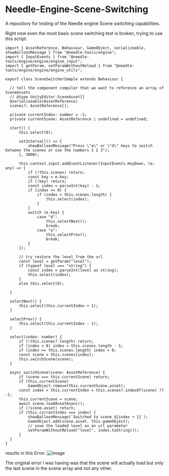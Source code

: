 # Needle-Engine-Scene-Switching
A repository for testing of the Needle engine Scene switching capabilities. 


Right now even the most basic scene switching test is broken, trying to use this script: 

    import { AssetReference, Behaviour, GameObject, serializeable, showBalloonMessage } from "@needle-tools/engine";
    import { InputEvents } from "@needle-tools/engine/engine/engine_input";
    import { getParam, setParamWithoutReload } from "@needle-tools/engine/engine/engine_utils";

    export class SceneSwitcherSample extends Behaviour {

      // tell the component compiler that we want to reference an array of SceneAssets
      // @type UnityEditor.SceneAsset[]
      @serializeable(AssetReference)
      scenes?: AssetReference[];

      private currentIndex: number = -1;
      private currentScene: AssetReference | undefined = undefined;

      start() {
          this.select(0);

          setInterval(() => {
              showBalloonMessage("Press \"a\" or \"d\" keys to switch between the scenes or use the numbers 1 2 3");
          }, 3000);

          this.context.input.addEventListener(InputEvents.KeyDown, (e: any) => {
              if (!this.scenes) return;
              const key = e.key;
              if (!key) return;
              const index = parseInt(key) - 1;
              if (index >= 0) {
                  if (index < this.scenes.length) {
                      this.select(index);
                  }
              }
              switch (e.key) {
                  case "d":
                      this.selectNext();
                      break;
                  case "a":
                      this.selectPrev();
                      break;
              }
          });

          // try restore the level from the url
          const level = getParam("level");
          if (typeof level === "string") {
              const index = parseInt(level as string);
              this.select(index);
          }
          else this.select(0);

      }

      selectNext() {
          this.select(this.currentIndex + 1);
      }

      selectPrev() {
          this.select(this.currentIndex - 1);
      }

      select(index: number) {
          if (!this.scenes?.length) return;
          if (index < 0) index = this.scenes.length - 1;
          if (index >= this.scenes.length) index = 0;
          const scene = this.scenes[index];
          this.switchScene(scene);
      }

      async switchScene(scene: AssetReference) {
          if (scene === this.currentScene) return;
          if (this.currentScene)
              GameObject.remove(this.currentScene.asset);
          const index = this.currentIndex = this.scenes?.indexOf(scene) ?? -1;
          this.currentScene = scene;
          await scene.loadAssetAsync();
          if (!scene.asset) return;
          if (this.currentIndex === index) {
              showBalloonMessage(`Switched to scene ${index + 1}`);
              GameObject.add(scene.asset, this.gameObject);
              // save the loaded level as an url parameter
              setParamWithoutReload("level", index.toString());
          }
      }
    }

results in this Error: 
![image](https://user-images.githubusercontent.com/2174663/223823564-c677b8ea-9f75-4a27-9eb0-95287d038c21.png)


The original error I was having was that the scene will actually load but only the last scene in the scene array and not any other. 
